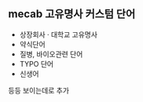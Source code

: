 ## mecab 고유명사 커스텀 단어

-   상장회사 · 대학교 고유명사
-   약식단어
-   질병, 바이오관련 단어
-   TYPO 단어
-   신생어

등등 보이는데로 추가
